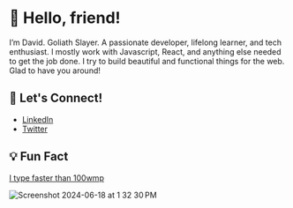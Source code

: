 # 👋 Hello, friend!

I’m David. Goliath Slayer.
A passionate developer, lifelong learner, and tech enthusiast. I mostly work with Javascript, React, and anything else needed to get the job done. I try to build beautiful and functional things for the web. Glad to have you around!

## 💬 Let's Connect!

- [LinkedIn](https://www.linkedin.com/in/web-scientist/)
- [Twitter](https://twitter.com/KoningDavid_I)

  
## 💡 Fun Fact

[I type faster than 100wmp](https://monkeytype.com/profile/Koning)

![Screenshot 2024-06-18 at 1 32 30 PM](https://github.com/oluwagbemigadavid/oluwagbemigadavid/assets/39445905/736c2206-9c6b-4689-b6ce-c8b6c6ac51fa)

<!--
**oluwagbemigadavid/oluwagbemigadavid** is a ✨ _special_ ✨ repository because its `README.md` (this file) appears on your GitHub profile.

Here are some ideas to get you started:![Screenshot 2024-06-18 at 1 31 38 PM](https://github.com/oluwagbemigadavid/oluwagbemigadavid/assets/39445905/8a941bb3-e4e1-4cfd-b100-09c66a00e30f)


- 🔭 I’m currently working on ...
- 🌱 I’m currently learning ...
- 👯 I’m looking to collaborate on ...
- 🤔 I’m looking for help with ...
- 💬 Ask me about ...
- 📫 How to reach me: ...
- 😄 Pronouns: ...
- ⚡ Fun fact: ...
-->
